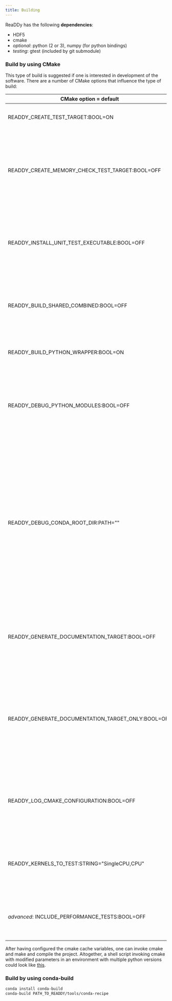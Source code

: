 ```yaml
---
title: Building
---
```


ReaDDy has the following __dependencies__:
- HDF5
- cmake
- *optional*: python (2 or 3), numpy (for python bindings)
- *testing*: gtest (included by git submodule)

### Build by using CMake
This type of build is suggested if one is interested in development of the software. There are a number of CMake options that influence the type of build:

| CMake option = default | Description |
| --- | --- |
| READDY_CREATE_TEST_TARGET:BOOL=ON | Determining if the test targets should be generated. |
| READDY_CREATE_MEMORY_CHECK_TEST_TARGET:BOOL=OFF | Determining if the test targets should be additionally called through valgrind. Requires the previous option to be ON and valgrind to be installed. |
| READDY_INSTALL_UNIT_TEST_EXECUTABLE:BOOL=OFF | Determining if the unit test executables should be installed. This is option is mainly important for the conda recipe. |
| READDY_BUILD_SHARED_COMBINED:BOOL=OFF | Determining if the core library should be built monolithically or as separated shared libraries. |
| READDY_BUILD_PYTHON_WRAPPER:BOOL=ON | Determining if the python wrapper should be built. |
| READDY_DEBUG_PYTHON_MODULES:BOOL=OFF | If this flag is set to ON, the generated python module will be placed in-source rather than in the output directory to enable faster development. |
| READDY_DEBUG_CONDA_ROOT_DIR:PATH="" | This option is to be used in conjunction with the previous option and only has effect if it is set to ON. It should point to the conda environment which is used for development and then effects the output directory of the binary files such that they get compiled directly into the respective environment. |
| READDY_GENERATE_DOCUMENTATION_TARGET:BOOL=OFF | Determines if the documentation target should be generated or not, which, if generated, can be called by "make doc". |
| READDY_GENERATE_DOCUMENTATION_TARGET_ONLY:BOOL=OFF | This option has the same effect as the previous option, just that it does not need any dependencies other than doxygen to be fulfilled and generates the documentation target exclusively. |
| READDY_LOG_CMAKE_CONFIGURATION:BOOL=OFF | This option determines if the status of relevant cmake cache variables should be logged at configuration time or not. |
| READDY_KERNELS_TO_TEST:STRING="SingleCPU,CPU" | Comma separated list of kernels against which the core library should be tested within the test targets. |
| *advanced*: INCLUDE_PERFORMANCE_TESTS:BOOL=OFF | Flag indicating if the performance tests should be part of the unit test target or not. |

After having configured the cmake cache variables, one can invoke cmake and make and compile the project.
Altogether, a shell script invoking cmake with modified parameters in an environment with multiple python versions could look like [this](https://github.com/readdy/readdy/blob/master/tools/dev/configure.sh).

### Build by using conda-build
```bash
conda install conda-build
conda-build PATH_TO_READDY/tools/conda-recipe
```